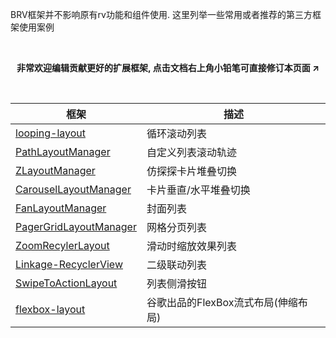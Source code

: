 BRV框架并不影响原有rv功能和组件使用. 这里列举一些常用或者推荐的第三方框架使用案例

<br>
<p align="center"><strong>非常欢迎编辑贡献更好的扩展框架, 点击文档右上角小铅笔可直接修订本页面 ↗</strong></p>
<br>

| 框架 | 描述 |
|-|-|
| [looping-layout](https://github.com/BeksOmega/looping-layout) | 循环滚动列表
| [PathLayoutManager](https://github.com/wuyr/PathLayoutManager) | 自定义列表滚动轨迹 |
| [ZLayoutManager](https://github.com/mcxtzhang/ZLayoutManager) | 仿探探卡片堆叠切换 |
| [CarouselLayoutManager](https://github.com/Azoft/CarouselLayoutManager) | 卡片垂直/水平堆叠切换 |
| [FanLayoutManager](https://github.com/simplepeng/FanLayoutManager) | 封面列表 |
| [PagerGridLayoutManager](https://github.com/shenbengit/PagerGridLayoutManager) | 网格分页列表 |
| [ZoomRecylerLayout](https://github.com/Spikeysanju/ZoomRecylerLayout) | 滑动时缩放效果列表 |
| [Linkage-RecyclerView](https://github.com/KunMinX/Linkage-RecyclerView) | 二级联动列表 |
| [SwipeToActionLayout](https://github.com/st235/SwipeToActionLayout) | 列表侧滑按钮 |
| [flexbox-layout](https://github.com/google/flexbox-layout) | 谷歌出品的FlexBox流式布局(伸缩布局) |